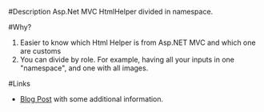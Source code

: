 #Description
Asp.Net MVC HtmlHelper divided in namespace.

#Why?
1. Easier to know which Html Helper is from Asp.NET MVC and which one are customs
2. You can divide by role. For example, having all your inputs in one "namespace", and one with all images. 

#Links
* [Blog Post](http://patrickdesjardins.com/blog) with some additional information.

